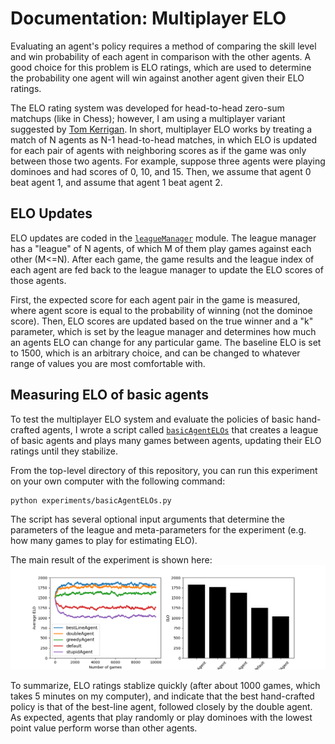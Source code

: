 # Documentation: Multiplayer ELO

Evaluating an agent's policy requires a method of comparing the skill level
and win probability of each agent in comparison with the other agents. A good
choice for this problem is ELO ratings, which are used to determine the 
probability one agent will win against another agent given their ELO ratings. 

The ELO rating system was developed for head-to-head zero-sum matchups (like 
in Chess); however, I am using a multiplayer variant suggested by
[Tom Kerrigan](http://www.tckerrigan.com/Misc/Multiplayer_Elo/). In short,
multiplayer ELO works by treating a match of N agents as N-1 head-to-head
matches, in which ELO is updated for each pair of agents with neighboring 
scores as if the game was only between those two agents. For example, suppose
three agents were playing dominoes and had scores of 0, 10, and 15. Then, 
we assume that agent 0 beat agent 1, and assume that agent 1 beat agent 2.

## ELO Updates
ELO updates are coded in the [`leagueManager`](../dominoes/leagueManager.py)
module. The league manager has a "league" of N agents, of which M of them play
games against each other (M<=N). After each game, the game results and the 
league index of each agent are fed back to the league manager to update the 
ELO scores of those agents. 

First, the expected score for each agent pair in the game is measured, where 
agent score is equal to the probability of winning (not the dominoe score). 
Then, ELO scores are updated based on the true winner and a "k" parameter, 
which is set by the league manager and determines how much an agents ELO can 
change for any particular game. The baseline ELO is set to 1500, which is an 
arbitrary choice, and can be changed to whatever range of values you are most
comfortable with. 

## Measuring ELO of basic agents
To test the multiplayer ELO system and evaluate the policies of basic 
hand-crafted agents, I wrote a script called 
[`basicAgentELOs`](../experiments/basicAgentELOs.py) that creates a league of
basic agents and plays many games between agents, updating their ELO ratings 
until they stabilize. 

From the top-level directory of this repository, you can run this experiment
on your own computer with the following command:
```
python experiments/basicAgentELOs.py
```
The script has several optional input arguments that determine the parameters
of the league and meta-parameters for the experiment (e.g. how many games to 
play for estimating ELO). 

The main result of the experiment is shown here:
![elo figure](media/basicAgentELOs.png)

To summarize, ELO ratings stablize quickly (after about 1000 games, which 
takes 5 minutes on my computer), and indicate that the best hand-crafted 
policy is that of the best-line agent, followed closely by the double agent.
As expected, agents that play randomly or play dominoes with the lowest point
value perform worse than other agents. 

